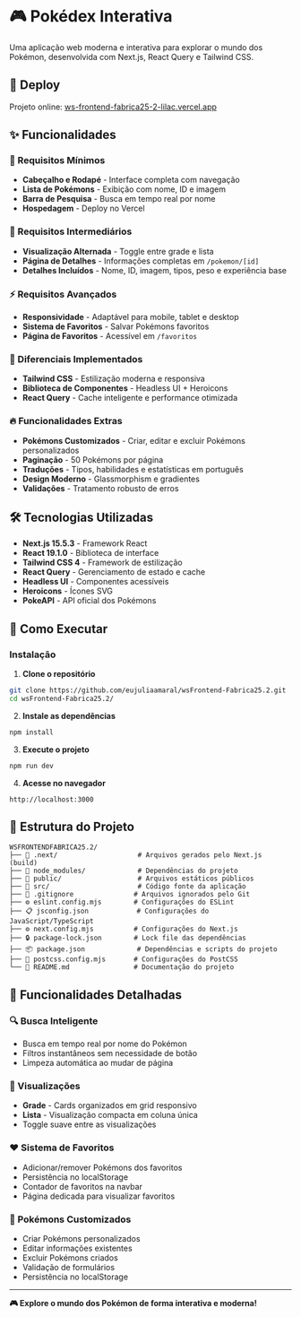 # 🎮 Pokédex Interativa

Uma aplicação web moderna e interativa para explorar o mundo dos Pokémon, desenvolvida com Next.js, React Query e Tailwind CSS.

## 🚀 Deploy
Projeto online: [ws-frontend-fabrica25-2-lilac.vercel.app](https://ws-frontend-fabrica25-2-lilac.vercel.app)

## ✨ Funcionalidades

### 🎯 Requisitos Mínimos
- **Cabeçalho e Rodapé** - Interface completa com navegação
- **Lista de Pokémons** - Exibição com nome, ID e imagem
- **Barra de Pesquisa** - Busca em tempo real por nome
- **Hospedagem** - Deploy no Vercel

### 🚀 Requisitos Intermediários
- **Visualização Alternada** - Toggle entre grade e lista
- **Página de Detalhes** - Informações completas em `/pokemon/[id]`
- **Detalhes Incluídos** - Nome, ID, imagem, tipos, peso e experiência base

### ⚡ Requisitos Avançados
- **Responsividade** - Adaptável para mobile, tablet e desktop
- **Sistema de Favoritos** - Salvar Pokémons favoritos
- **Página de Favoritos** - Acessível em `/favoritos`

### 🎨 Diferenciais Implementados
- **Tailwind CSS** - Estilização moderna e responsiva
- **Biblioteca de Componentes** - Headless UI + Heroicons
- **React Query** - Cache inteligente e performance otimizada

### 🔥 Funcionalidades Extras
- **Pokémons Customizados** - Criar, editar e excluir Pokémons personalizados
- **Paginação** - 50 Pokémons por página
- **Traduções** - Tipos, habilidades e estatísticas em português
- **Design Moderno** - Glassmorphism e gradientes
- **Validações** - Tratamento robusto de erros

## 🛠️ Tecnologias Utilizadas

- **Next.js 15.5.3** - Framework React
- **React 19.1.0** - Biblioteca de interface
- **Tailwind CSS 4** - Framework de estilização
- **React Query** - Gerenciamento de estado e cache
- **Headless UI** - Componentes acessíveis
- **Heroicons** - Ícones SVG
- **PokeAPI** - API oficial dos Pokémons

## 🚀 Como Executar

### Instalação

1. **Clone o repositório**
```bash
git clone https://github.com/eujuliaamaral/wsFrontend-Fabrica25.2.git
cd wsFrontend-Fabrica25.2/
```

2. **Instale as dependências**
```bash
npm install
```

3. **Execute o projeto**
```bash
npm run dev
```

4. **Acesse no navegador**
```
http://localhost:3000
```

## 📁 Estrutura do Projeto

```
WSFRONTENDFABRICA25.2/
├── 📁 .next/                    # Arquivos gerados pelo Next.js (build)
├── 📁 node_modules/             # Dependências do projeto
├── 📁 public/                   # Arquivos estáticos públicos
├── 📁 src/                      # Código fonte da aplicação
├── 📄 .gitignore               # Arquivos ignorados pelo Git
├── ⚙️ eslint.config.mjs        # Configurações do ESLint
├── 📋 jsconfig.json            # Configurações do JavaScript/TypeScript
├── ⚙️ next.config.mjs          # Configurações do Next.js
├── 🔒 package-lock.json        # Lock file das dependências
├── 📦 package.json             # Dependências e scripts do projeto
├── 🎨 postcss.config.mjs       # Configurações do PostCSS
└── 📖 README.md                # Documentação do projeto
```

## 🎯 Funcionalidades Detalhadas

### 🔍 Busca Inteligente
- Busca em tempo real por nome do Pokémon
- Filtros instantâneos sem necessidade de botão
- Limpeza automática ao mudar de página

### 📱 Visualizações
- **Grade** - Cards organizados em grid responsivo
- **Lista** - Visualização compacta em coluna única
- Toggle suave entre as visualizações

### ❤️ Sistema de Favoritos
- Adicionar/remover Pokémons dos favoritos
- Persistência no localStorage
- Contador de favoritos na navbar
- Página dedicada para visualizar favoritos

### 🎨 Pokémons Customizados
- Criar Pokémons personalizados
- Editar informações existentes
- Excluir Pokémons criados
- Validação de formulários
- Persistência no localStorage


---

**🎮 Explore o mundo dos Pokémon de forma interativa e moderna!**
